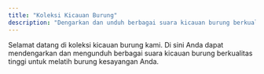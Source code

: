 ```yaml
---
title: "Koleksi Kicauan Burung"
description: "Dengarkan dan unduh berbagai suara kicauan burung berkualitas tinggi untuk melatih burung kesayangan Anda."
---
```


Selamat datang di koleksi kicauan burung kami. Di sini Anda dapat mendengarkan dan mengunduh berbagai suara kicauan burung berkualitas tinggi untuk melatih burung kesayangan Anda.